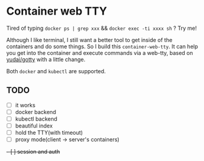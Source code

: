 # Container web TTY

Tired of typing `docker ps | grep xxx` && `docker exec -ti xxxx sh` ? Try me!

Although I like terminal, I still want a better tool to get inside of the containers and do some things. So I build this `container-web-tty`. It can help you get into the container and execute commands via a web-tty, based on [yudai/gotty](https://github.com/yudai/gotty) with a little change.

Both `docker` and `kubectl` are supported.

## TODO

- [ ] it works
- [ ] docker backend
- [ ] kubectl backend
- [ ] beautiful index
- [ ] hold the TTY(with timeout)
- [ ] proxy mode(client -> server's containers)

~~- [ ] session and auth~~
